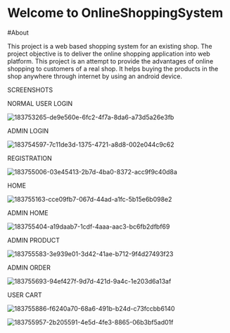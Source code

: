 # Welcome to OnlineShoppingSystem

#About

This project is a web based shopping system for an existing shop. The project objective is to deliver the online shopping application into web platform. This project is an attempt to provide the advantages of online shopping to customers of a real shop. It helps buying the products in the shop anywhere through internet by using an android device.

SCREENSHOTS

NORMAL USER LOGIN

![183753265-de9e560e-6fc2-4f7a-8da6-a73d5a26e3fb](https://github.com/Sanket689/OnlineShoppingSystem/assets/123076146/b5c1d904-8fba-4f87-96b4-1ede530378c5)

ADMIN LOGIN

![183754597-7c11de3d-1375-4721-a8d8-002e044c9c62](https://github.com/Sanket689/OnlineShoppingSystem/assets/123076146/dfaea0df-4c12-418f-a42e-6f6023edb9e3)

REGISTRATION

![183755006-03e45413-2b7d-4ba0-8372-acc9f9c40d8a](https://github.com/Sanket689/OnlineShoppingSystem/assets/123076146/ebeb9ce7-db0f-4e26-98e5-f98a35090221)

HOME

![183755163-cce09fb7-067d-44ad-a1fc-5b15e6b098e2](https://github.com/Sanket689/OnlineShoppingSystem/assets/123076146/fb63df53-2b71-43fd-89de-c055d84b0d02)

ADMIN HOME

![183755404-a19daab7-1cdf-4aaa-aac3-bc6fb2dfbf69](https://github.com/Sanket689/OnlineShoppingSystem/assets/123076146/8c6b40c5-07f4-455c-9288-717759282a68)

ADMIN PRODUCT

![183755583-3e939e01-3d42-41ae-b712-9f4d27493f23](https://github.com/Sanket689/OnlineShoppingSystem/assets/123076146/27df6cc1-4b27-45b2-abea-6ec6cf34364e)

ADMIN ORDER

![183755693-94ef427f-9d7d-421d-9a4c-1e203d6a13af](https://github.com/Sanket689/OnlineShoppingSystem/assets/123076146/3c45efb2-9f9d-4a22-a9af-7dd0008b03fe)

USER CART

![183755886-f6240a70-68a6-491b-b24d-c73fccbb6140](https://github.com/Sanket689/OnlineShoppingSystem/assets/123076146/f81ecfe8-a7aa-4d6d-a068-ba8d432f61fc)

![183755957-2b205591-4e5d-4fe3-8865-06b3bf5ad01f](https://github.com/Sanket689/OnlineShoppingSystem/assets/123076146/600a944d-dd9e-4653-a2d1-3160277be252)


